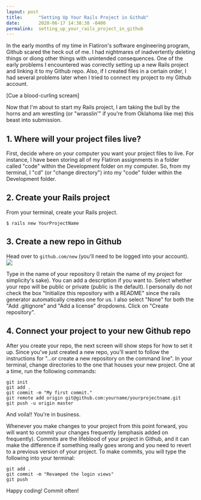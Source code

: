```yaml
---
layout: post
title:      "Setting Up Your Rails Project in Github"
date:       2020-06-17 14:38:38 -0400
permalink:  setting_up_your_rails_project_in_github
---
```


In the early months of my time in Flatiron's software engineering program, Github scared the heck out of me. I had nightmares of inadvertently deleting things or diong other things with unintended consequences. One of the early problems I encountered was correctly setting up a new Rails project and linking it to my Github repo. Also, if I created files in a certain order, I had several problems later when I tried to connect my project to my Github account.

[Cue a blood-curling scream]

Now that I'm about to start my Rails project, I am taking the bull by the horns and am wrestling (or "wrasslin'" if you're from Oklahoma like me) this beast into submission.

## 1. Where will your project files live?
First, decide where on your computer you want your project files to live. For instance, I have been storing all of my Flatiron assignments in a folder called "code" within the Development folder on my computer. So, from my terminal, I "cd" (or "change directory") into my "code" folder within the Development folder.

## 2. Create your Rails project
From your terminal, create your Rails project.

```
$ rails new YourProjectName
```

## 3. Create a new repo in Github
Head over to `github.com/new` (you'll need to be logged into your account). 
![](https://imgur.com/WA29s4u)

Type in the name of your repository (I retain the name of my project for simplicity's sake). You can add a description if you want to. Select whether your repo will be public or private (public is the default). I personally do not check the box "Initialize this repository with a README" since the rails generator automatically creates one for us. I also select "None" for both the "Add .gitignore" and "Add a license" dropdowns. Click on "Create repository".

## 4. Connect your project to your new Github repo
After you create your repo, the next screen will show steps for how to set it up. Since you've just created a new repo, you'll want to follow the instructions for "...or create a new repository on the command line". In your terminal, change directories to the one that houses your new project. One at a time, run the following commands:
```
git init
git add .
git commit -m "My first commit."
git remote add origin git@github.com:yourname/yourprojectname.git
git push -u origin master
```

And voila!! You're in business.

Whenever you make changes to your project from this point forward, you will want to commit your changes frequently (emphasis added on frequently). Commits are the lifeblood of your project in Github, and it can make the difference if something really goes wrong and you need to revert to a previous version of your project. To make commits, you will type the following into your terminal:
```
git add .
git commit -m "Revamped the login views"
git push
```

Happy coding! Commit often!
